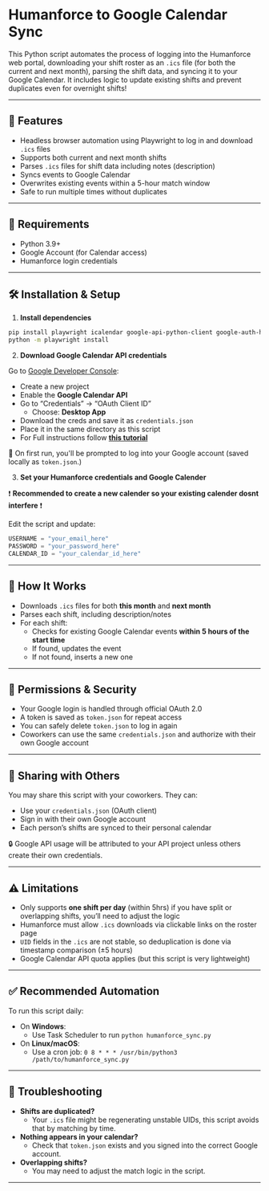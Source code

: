 # Humanforce to Google Calendar Sync

This Python script automates the process of logging into the Humanforce web portal, downloading your shift roster as an `.ics` file (for both the current and next month), parsing the shift data, and syncing it to your Google Calendar. It includes logic to update existing shifts and prevent duplicates even for overnight shifts!

---

## 🚀 Features

- Headless browser automation using Playwright to log in and download `.ics` files
- Supports both current and next month shifts
- Parses `.ics` files for shift data including notes (description)
- Syncs events to Google Calendar
- Overwrites existing events within a 5-hour match window
- Safe to run multiple times without duplicates

---

## 🧩 Requirements

- Python 3.9+
- Google Account (for Calendar access)
- Humanforce login credentials

---

## 🛠️ Installation & Setup

1. **Install dependencies**

```bash
pip install playwright icalendar google-api-python-client google-auth-httplib2 google-auth-oauthlib
python -m playwright install
```

2. **Download Google Calendar API credentials**

Go to [Google Developer Console](https://console.cloud.google.com/):
- Create a new project
- Enable the **Google Calendar API**
- Go to “Credentials” → “OAuth Client ID”
  - Choose: **Desktop App**
- Download the creds and save it as `credentials.json`
- Place it in the same directory as this script
- For Full instructions follow **[this tutorial](https://developers.google.com/workspace/calendar/api/quickstart/python)**

📝 On first run, you'll be prompted to log into your Google account (saved locally as `token.json`.)

3. **Set your Humanforce credentials and Google Calender**

❗ **Recommended to create a new calender so your existing calender dosnt interfere** ❗

Edit the script and update:
```python
USERNAME = "your_email_here"
PASSWORD = "your_password_here"
CALENDAR_ID = "your_calendar_id_here"
```

---

## 📆 How It Works

- Downloads `.ics` files for both **this month** and **next month**
- Parses each shift, including description/notes
- For each shift:
  - Checks for existing Google Calendar events **within 5 hours of the start time**
  - If found, updates the event
  - If not found, inserts a new one

---

## 🔐 Permissions & Security

- Your Google login is handled through official OAuth 2.0
- A token is saved as `token.json` for repeat access
- You can safely delete `token.json` to log in again
- Coworkers can use the same `credentials.json` and authorize with their own Google account

---

## 🤝 Sharing with Others

You may share this script with your coworkers. They can:
- Use your `credentials.json` (OAuth client)
- Sign in with their own Google account
- Each person’s shifts are synced to their personal calendar

🔒 Google API usage will be attributed to your API project unless others create their own credentials.

---

## ⚠️ Limitations

- Only supports **one shift per day** (within 5hrs) if you have split or overlapping shifts, you’ll need to adjust the logic
- Humanforce must allow `.ics` downloads via clickable links on the roster page
- `UID` fields in the `.ics` are not stable, so deduplication is done via timestamp comparison (±5 hours)
- Google Calendar API quota applies (but this script is very lightweight)

---

## ✅ Recommended Automation

To run this script daily:

- On **Windows**:
  - Use Task Scheduler to run `python humanforce_sync.py`
- On **Linux/macOS**:
  - Use a cron job: `0 8 * * * /usr/bin/python3 /path/to/humanforce_sync.py`

---

## 🧼 Troubleshooting

- **Shifts are duplicated?**
  - Your `.ics` file might be regenerating unstable UIDs, this script avoids that by matching by time.
- **Nothing appears in your calendar?**
  - Check that `token.json` exists and you signed into the correct Google account.
- **Overlapping shifts?**
  - You may need to adjust the match logic in the script.

---

